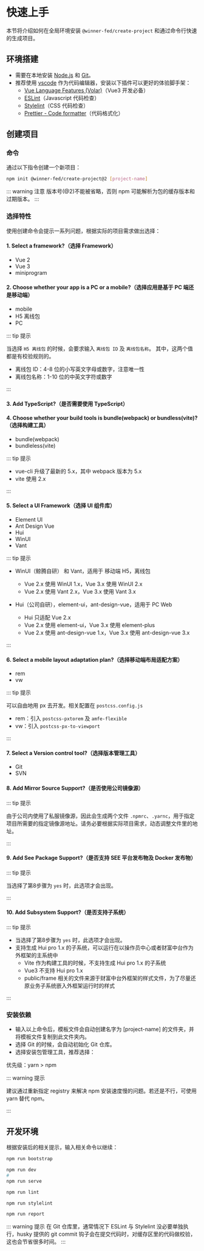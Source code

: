 # 快速上手

本节将介绍如何在全局环境安装 `@winner-fed/create-project` 和通过命令行快速的生成项目。

## 环境搭建

- 需要在本地安装 [Node.js](https://nodejs.org/en/) 和 [Git](https://git-scm.com/)。
- 推荐使用 [vscode](https://code.visualstudio.com/) 作为代码编辑器，安装以下插件可以更好的体验脚手架：
  - [Vue Language Features (Volar)](https://marketplace.visualstudio.com/items?itemName=johnsoncodehk.volar)（Vue3 开发必备）
  - [ESLint](https://marketplace.visualstudio.com/items?itemName=dbaeumer.vscode-eslint)（Javascript 代码检查）
  - [Stylelint](https://marketplace.visualstudio.com/items?itemName=stylelint.vscode-stylelint)（CSS 代码检查）
  - [Prettier - Code formatter](https://marketplace.visualstudio.com/items?itemName=esbenp.prettier-vscode)（代码格式化）

## 创建项目

### 命令

通过以下指令创建一个新项目：

<CodeGroup>
  <CodeGroupItem title="命令">

```bash
npm init @winner-fed/create-project@2 [project-name]
```

  </CodeGroupItem>
</CodeGroup>

::: warning 注意
版本号(@2)不能被省略，否则 npm 可能解析为包的缓存版本和过期版本。
:::

### 选择特性

使用创建命令会提示一系列问题，根据实际的项目需求做出选择：

#### 1. Select a framework?（选择 Framework）

- Vue 2
- Vue 3
- miniprogram

#### 2. Choose whether your app is a PC or a mobile?（选择应用是基于 PC 端还是移动端）

- mobile
- H5 离线包
- PC

::: tip 提示

当选择 `H5 离线包` 的时候，会要求输入 `离线包 ID` 及 `离线包名称`。
其中，这两个值都是有校验规则的。
- 离线包 ID：4-8 位的小写英文字母或数字，注意唯一性
- 离线包名称：1-10 位的中英文字符或数字

:::

#### 3. Add TypeScript?（是否需要使用 TypeScript）

#### 4. Choose whether your build tools is bundle(webpack) or bundless(vite)?（选择构建工具）

- bundle(webpack)
- bundleless(vite)

::: tip 提示

- vue-cli 升级了最新的 5.x，其中 webpack 版本为 5.x
- vite 使用 2.x

:::


#### 5. Select a UI Framework（选择 UI 组件库）

- Element UI
- Ant Design Vue
- Hui
- WinUI  
- Vant

::: tip 提示

- WinUI（鲸腾自研） 和 Vant，适用于 移动端 H5，离线包
    - Vue 2.x 使用 WinUI 1.x，Vue 3.x 使用 WinUI 2.x
    - Vue 2.x 使用 Vant 2.x，Vue 3.x 使用 Vant 3.x
    
- Hui（公司自研），element-ui，ant-design-vue，适用于 PC Web
    - Hui 只适配 Vue 2.x
    - Vue 2.x 使用 element-ui，Vue 3.x 使用 element-plus
    - Vue 2.x 使用 ant-design-vue 1.x，Vue 3.x 使用 ant-design-vue 3.x
    
:::

#### 6. Select a mobile layout adaptation plan?（选择移动端布局适配方案）

- rem
- vw
  
::: tip 提示

可以自由地用 px 去开发。相关配置在 `postcss.config.js` 

- rem：引入 `postcss-pxtorem` 及 `amfe-flexible`
- vw：引入 `postcss-px-to-viewport`

:::

#### 7. Select a Version control tool?（选择版本管理工具）

- Git
- SVN

#### 8. Add Mirror Source Support?（是否使用公司镜像源）

::: tip 提示

由于公司内使用了私服镜像源，因此会生成两个文件 `.npmrc`、`.yarnc`，用于指定项目所需要的指定镜像源地址。请务必要根据实际项目需求，动态调整文件里的地址。

:::

#### 9. Add See Package Support?（是否支持 SEE 平台发布物及 Docker 发布物）

::: tip 提示

当选择了第8步骤为 `yes` 时，此选项才会出现。

:::

#### 10. Add Subsystem Support?（是否支持子系统）

::: tip 提示

- 当选择了第8步骤为 `yes` 时，此选项才会出现。
- 支持生成 Hui pro 1.x 的子系统，可以运行在以操作员中心或者财富中台作为外框架的主系统中 
  - Vite 作为构建工具的时候，不支持生成 Hui pro 1.x 的子系统
  - Vue3 不支持 Hui pro 1.x
  - public/frame 相关的文件来源于财富中台外框架的样式文件，为了尽量还原业务子系统嵌入外框架运行时的样式
    
:::

### 安装依赖

- 输入以上命令后，模板文件会自动创建名字为 [project-name] 的文件夹，并将模板文件复制到此文件夹内。
- 选择 Git 的时候，会自动初始化 Git 仓库。
- 选择安装包管理工具，推荐选择：

优先级：yarn > npm

::: warning 提示

建议通过重新指定 registry 来解决 npm 安装速度慢的问题。若还是不行，可使用 yarn 替代 npm。

:::

## 开发环境

根据安装后的相关提示，输入相关命令以继续：

<CodeGroup>
  <CodeGroupItem title="安装依赖">

```bash
npm run bootstrap
```

  </CodeGroupItem>

  <CodeGroupItem title="开发环境">

```bash
npm run dev
#
npm run serve
```

  </CodeGroupItem>

  <CodeGroupItem title="ESLint">

```bash
npm run lint
```

  </CodeGroupItem>
  <CodeGroupItem title="Stylelint">

```bash
npm run stylelint
```

  </CodeGroupItem>

  <CodeGroupItem title="包分析工具">

```bash
npm run report
```

  </CodeGroupItem>
</CodeGroup>

::: warning 提示
在 Git 仓库里，通常情况下 ESLint 与 Stylelint 没必要单独执行，husky 提供的 git commit 钩子会在提交代码时，对缓存区里的代码做校验，这也会节省很多时间。
:::
